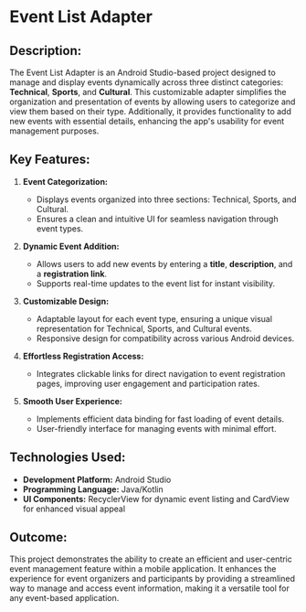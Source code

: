 # Event List Adapter  

## Description:
The Event List Adapter is an Android Studio-based project designed to manage and display events dynamically across three distinct categories: **Technical**, **Sports**, and **Cultural**. This customizable adapter simplifies the organization and presentation of events by allowing users to categorize and view them based on their type. Additionally, it provides functionality to add new events with essential details, enhancing the app's usability for event management purposes.  

## Key Features:  
1. **Event Categorization:**  
   - Displays events organized into three sections: Technical, Sports, and Cultural.  
   - Ensures a clean and intuitive UI for seamless navigation through event types.  

2. **Dynamic Event Addition:**  
   - Allows users to add new events by entering a **title**, **description**, and a **registration link**.  
   - Supports real-time updates to the event list for instant visibility.  

3. **Customizable Design:**  
   - Adaptable layout for each event type, ensuring a unique visual representation for Technical, Sports, and Cultural events.  
   - Responsive design for compatibility across various Android devices.  

4. **Effortless Registration Access:**  
   - Integrates clickable links for direct navigation to event registration pages, improving user engagement and participation rates.  

5. **Smooth User Experience:**  
   - Implements efficient data binding for fast loading of event details.  
   - User-friendly interface for managing events with minimal effort.  

## Technologies Used: 
- **Development Platform:** Android Studio  
- **Programming Language:** Java/Kotlin
- **UI Components:** RecyclerView for dynamic event listing and CardView for enhanced visual appeal  

## Outcome:
This project demonstrates the ability to create an efficient and user-centric event management feature within a mobile application. It enhances the experience for event organizers and participants by providing a streamlined way to manage and access event information, making it a versatile tool for any event-based application.
